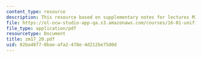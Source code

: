```yaml
---
content_type: resource
description: This resource based on supplementary notes for lectures M17-M20.
file: https://ol-ocw-studio-app-qa.s3.amazonaws.com/courses/16-01-unified-engineering-i-ii-iii-iv-fall-2005-spring-2006/02ba48770baeafa2478e4d212be75d0d_zm17_20.pdf
file_type: application/pdf
resourcetype: Document
title: zm17_20.pdf
uid: 02ba4877-0bae-afa2-478e-4d212be75d0d
---
```

